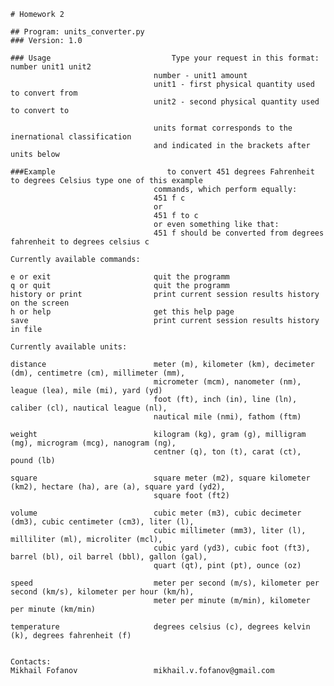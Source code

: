     # Homework 2
    
    ## Program: units_converter.py
    ### Version: 1.0

    ### Usage                           Type your request in this format: number unit1 unit2
                                    number - unit1 amount
                                    unit1 - first physical quantity used to convert from
                                    unit2 - second physical quantity used to convert to

                                    units format corresponds to the inernational classification
                                    and indicated in the brackets after units below
    
    ###Example                         to convert 451 degrees Fahrenheit to degrees Celsius type one of this example
                                    commands, which perform equally:
                                    451 f c 
                                    or
                                    451 f to c
                                    or even something like that:
                                    451 f should be converted from degrees fahrenheit to degrees celsius c

    Currently available commands:

    e or exit                       quit the programm
    q or quit                       quit the programm
    history or print                print current session results history on the screen
    h or help                       get this help page
    save                            print current session results history in file
    
    Currently available units:

    distance                        meter (m), kilometer (km), decimeter (dm), centimetre (cm), millimeter (mm),
                                    micrometer (mcm), nanometer (nm), league (lea), mile (mi), yard (yd)
                                    foot (ft), inch (in), line (ln), caliber (cl), nautical league (nl),
                                    nautical mile (nmi), fathom (ftm)

    weight                          kilogram (kg), gram (g), milligram (mg), microgram (mcg), nanogram (ng),
                                    centner (q), ton (t), carat (ct), pound (lb) 
    
    square                          square meter (m2), square kilometer (km2), hectare (ha), are (a), square yard (yd2),
                                    square foot (ft2)
    
    volume                          cubic meter (m3), cubic decimeter (dm3), cubic centimeter (cm3), liter (l), 
                                    cubic millimeter (mm3), liter (l), milliliter (ml), microliter (mcl), 
                                    cubic yard (yd3), cubic foot (ft3), barrel (bl), oil barrel (bbl), gallon (gal), 
                                    quart (qt), pint (pt), ounce (oz)

    speed                           meter per second (m/s), kilometer per second (km/s), kilometer per hour (km/h),
                                    meter per minute (m/min), kilometer per minute (km/min)

    temperature                     degrees celsius (c), degrees kelvin (k), degrees fahrenheit (f)

    
    Contacts:
    Mikhail Fofanov                 mikhail.v.fofanov@gmail.com
